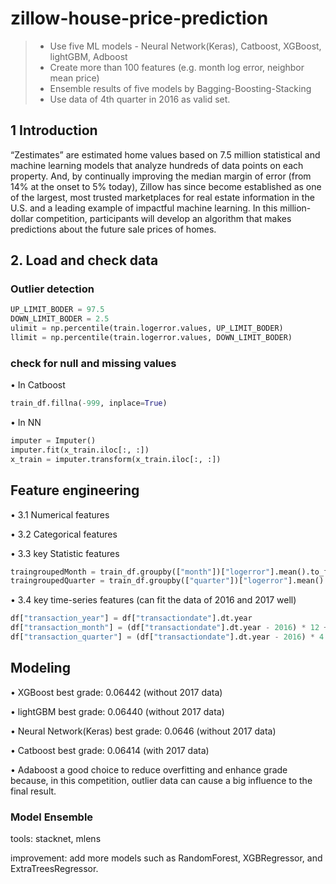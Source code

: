 # zillow-house-price-prediction

>* Use five ML models - Neural Network(Keras), Catboost, XGBoost, lightGBM, Adboost 
>* Create more than 100 features (e.g. month log error, neighbor mean price) 
>* Ensemble results of five models by Bagging-Boosting-Stacking 
>* Use data of 4th quarter in 2016 as valid set.  

## 1 Introduction
“Zestimates” are estimated home values based on 7.5 million statistical and machine learning models that analyze hundreds of data points on each property. And, by continually improving the median margin of error (from 14% at the onset to 5% today), Zillow has since become established as one of the largest, most trusted marketplaces for real estate information in the U.S. and a leading example of impactful machine learning.
In this million-dollar competition, participants will develop an algorithm that makes predictions about the future sale prices of homes. 

## 2. Load and check data
### Outlier detection
```python
UP_LIMIT_BODER = 97.5
DOWN_LIMIT_BODER = 2.5
ulimit = np.percentile(train.logerror.values, UP_LIMIT_BODER)
llimit = np.percentile(train.logerror.values, DOWN_LIMIT_BODER)
```

### check for null and missing values
• In Catboost
```python
train_df.fillna(-999, inplace=True)
```
• In NN
```python
imputer = Imputer()
imputer.fit(x_train.iloc[:, :])
x_train = imputer.transform(x_train.iloc[:, :])
```

## Feature engineering
• 3.1 Numerical features

• 3.2 Categorical features

• 3.3 key Statistic features
```python
traingroupedMonth = train_df.groupby(["month"])["logerror"].mean().to_frame().reset_index()
traingroupedQuarter = train_df.groupby(["quarter"])["logerror"].mean().to_frame().reset_index()
```
• 3.4 key time-series features (can fit the data of 2016 and 2017 well)
```python
df["transaction_year"] = df["transactiondate"].dt.year
df["transaction_month"] = (df["transactiondate"].dt.year - 2016) * 12 + df["transactiondate"].dt.month
df["transaction_quarter"] = (df["transactiondate"].dt.year - 2016) * 4 + df["transactiondate"].dt.quarter
```

## Modeling
• XGBoost
best grade: 0.06442 (without 2017 data)

• lightGBM
best grade: 0.06440 (without 2017 data)

• Neural Network(Keras)
best grade: 0.0646 (without 2017 data)

• Catboost
best grade: 0.06414 (with 2017 data)

• Adaboost
a good choice to reduce overfitting and enhance grade because, in this competition, outlier data can cause a big influence to the final result.

### Model Ensemble
tools: stacknet, mlens

improvement: add more models such as RandomForest, XGBRegressor, and ExtraTreesRegressor.
